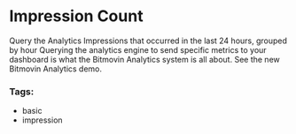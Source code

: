 # Impression Count

Query the Analytics Impressions that occurred in the last 24 hours, grouped by hour
Querying the analytics engine to send specific metrics to your dashboard is what the Bitmovin Analytics system is all about. See the new Bitmovin Analytics demo.

### Tags:

  - basic
  - impression